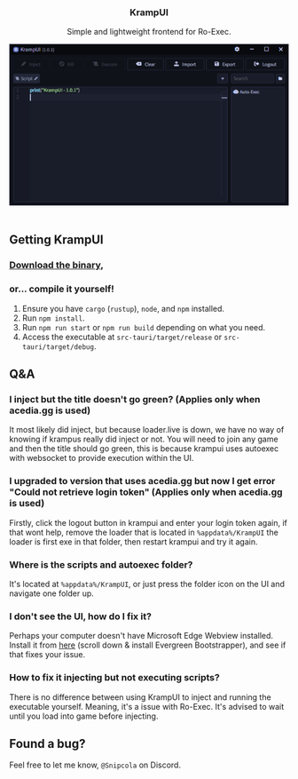 <div align="center">
    <h3>KrampUI</h3>
    <p>Simple and lightweight frontend for Ro-Exec.</p>
    <img src="./assets/showcase.png" alt="An image which showcases KrampUI application." width="600"/>
</div>
<br />

## Getting KrampUI
### [Download the binary](https://git.snipcola.com/snipcola/KrampUI/releases/latest),

### or... compile it yourself!
1. Ensure you have `cargo` (`rustup`), `node`, and `npm` installed.
2. Run `npm install`.
3. Run `npm run start` or `npm run build` depending on what you need.
4. Access the executable at `src-tauri/target/release` or `src-tauri/target/debug`.

## Q&A

### I inject but the title doesn't go green? (Applies only when acedia.gg is used)
It most likely did inject, but because loader.live is down, we have no way of knowing if krampus really did inject or not.
You will need to join any game and then the title should go green, this is because krampui uses autoexec with websocket to provide execution within the UI.

### I upgraded to version that uses acedia.gg but now I get error "Could not retrieve login token" (Applies only when acedia.gg is used)
Firstly, click the logout button in krampui and enter your login token again, if that wont help, remove the loader that is located in `%appdata%/KrampUI` the loader is first exe in that folder, then restart krampui and try it again.

### Where is the scripts and autoexec folder?
It's located at ``%appdata%/KrampUI``, or just press the folder icon on the UI and navigate one folder up.

### I don't see the UI, how do I fix it?
Perhaps your computer doesn't have Microsoft Edge Webview installed.</br>
Install it from <a href="https://developer.microsoft.com/en-us/microsoft-edge/webview2" target="_blank">here</a> (scroll down & install Evergreen Bootstrapper), and see if that fixes your issue.

### How to fix it injecting but not executing scripts?
There is no difference between using KrampUI to inject and running the executable yourself.
Meaning, it's a issue with Ro-Exec. It's advised to wait until you load into game before injecting.

## Found a bug?
Feel free to let me know, ``@Snipcola`` on Discord.